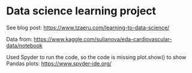 # Data science learning project

See blog post: https://www.tzaeru.com/learning-to-data-science/

Data from: https://www.kaggle.com/sulianova/eda-cardiovascular-data/notebook

Used Spyder to run the code, so the code is missing plot.show() to show Pandas plots: https://www.spyder-ide.org/
